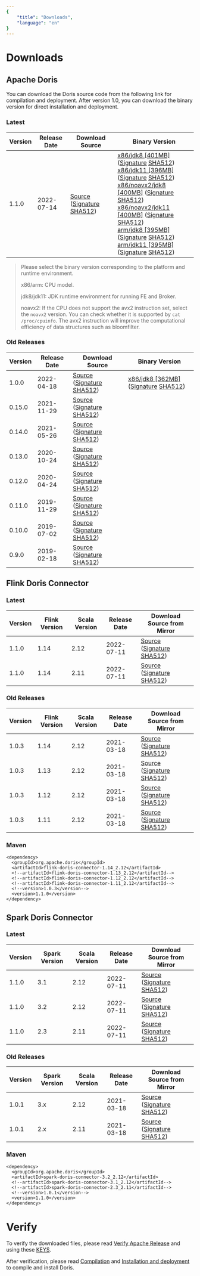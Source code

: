```yaml
---
{
    "title": "Downloads",
    "language": "en"
}
---
```


<!-- 
Licensed to the Apache Software Foundation (ASF) under one
or more contributor license agreements.  See the NOTICE file
distributed with this work for additional information
regarding copyright ownership.  The ASF licenses this file
to you under the Apache License, Version 2.0 (the
"License"); you may not use this file except in compliance
with the License.  You may obtain a copy of the License at

  http://www.apache.org/licenses/LICENSE-2.0

Unless required by applicable law or agreed to in writing,
software distributed under the License is distributed on an
"AS IS" BASIS, WITHOUT WARRANTIES OR CONDITIONS OF ANY
KIND, either express or implied.  See the License for the
specific language governing permissions and limitations
under the License.
-->

# Downloads

## Apache Doris

You can download the Doris source code from the following link for compilation and deployment. After version 1.0, you can download the binary version for direct installation and deployment.

### Latest

| Version | Release Date | Download Source | Binary Version |
|---|---|---| --- |
| 1.1.0 | 2022-07-14 | [Source](http://www.apache.org/dyn/closer.cgi/doris/1.1/1.1.0-rc05/apache-doris-1.1.0-src.tar.gz) ([Signature](http://www.apache.org/dyn/closer.cgi/doris/1.1/1.1.0-rc05/apache-doris-1.1.0-src.tar.gz.asc) [SHA512](http://www.apache.org/dyn/closer.cgi/doris/1.1/1.1.0-rc05/apache-doris-1.1.0-src.tar.gz.sha512))| [x86/jdk8 [401MB]](http://www.apache.org/dyn/closer.cgi/doris/1.1/1.1.0-rc05/apache-doris-1.1.0-bin-x86-jdk8.tar.gz) ([Signature](http://www.apache.org/dyn/closer.cgi/doris/1.1/1.1.0-rc05/apache-doris-1.1.0-bin-x86-jdk8.tar.gz.asc) [SHA512](http://www.apache.org/dyn/closer.cgi/doris/1.1/1.1.0-rc05/apache-doris-1.1.0-bin-x86-jdk8.tar.gz.sha512))<br> [x86/jdk11 [396MB]](http://www.apache.org/dyn/closer.cgi/doris/1.1/1.1.0-rc05/apache-doris-1.1.0-bin-x86-jdk11.tar.gz) ([Signature](http://www.apache.org/dyn/closer.cgi/doris/1.1/1.1.0-rc05/apache-doris-1.1.0-bin-x86-jdk11.tar.gz.asc) [SHA512](http://www.apache.org/dyn/closer.cgi/doris/1.1/1.1.0-rc05/apache-doris-1.1.0-bin-x86-jdk11.tar.gz.sha512))<br>[x86/noavx2/jdk8 [400MB]](http://www.apache.org/dyn/closer.cgi/doris/1.1/1.1.0-rc05/apache-doris-1.1.0-bin-x86-noavx2-jdk8.tar.gz) ([Signature](http://www.apache.org/dyn/closer.cgi/doris/1.1/1.1.0-rc05/apache-doris-1.1.0-bin-x86-noavx2-jdk8.tar.gz.asc) [SHA512](http://www.apache.org/dyn/closer.cgi/doris/1.1/1.1.0-rc05/apache-doris-1.1.0-bin-x86-noavx2-jdk8.tar.gz.sha512))<br>[x86/noavx2/jdk11 [400MB]](http://www.apache.org/dyn/closer.cgi/doris/1.1/1.1.0-rc05/apache-doris-1.1.0-bin-x86-noavx2-jdk11.tar.gz) ([Signature](http://www.apache.org/dyn/closer.cgi/doris/1.1/1.1.0-rc05/apache-doris-1.1.0-bin-x86-noavx2-jdk11.tar.gz.asc) [SHA512](http://www.apache.org/dyn/closer.cgi/doris/1.1/1.1.0-rc05/apache-doris-1.1.0-bin-x86-noavx2-jdk11.tar.gz.sha512))<br>[arm/jdk8 [395MB]](http://www.apache.org/dyn/closer.cgi/doris/1.1/1.1.0-rc05/apache-doris-1.1.0-bin-arm-jdk8.tar.gz) ([Signature](http://www.apache.org/dyn/closer.cgi/doris/1.1/1.1.0-rc05/apache-doris-1.1.0-bin-arm-jdk8.tar.gz.asc) [SHA512](http://www.apache.org/dyn/closer.cgi/doris/1.1/1.1.0-rc05/apache-doris-1.1.0-bin-arm-jdk8.tar.gz.sha512))<br> [arm/jdk11 [395MB]](http://www.apache.org/dyn/closer.cgi/doris/1.1/1.1.0-rc05/apache-doris-1.1.0-bin-arm-jdk11.tar.gz) ([Signature](http://www.apache.org/dyn/closer.cgi/doris/1.1/1.1.0-rc05/apache-doris-1.1.0-bin-arm-jdk11.tar.gz.asc) [SHA512](http://www.apache.org/dyn/closer.cgi/doris/1.1/1.1.0-rc05/apache-doris-1.1.0-bin-arm-jdk11.tar.gz.sha512))|

> Please select the binary version corresponding to the platform and runtime environment.
>
> x86/arm: CPU model.
>
> jdk8/jdk11: JDK runtime environment for running FE and Broker.
>
> noavx2: If the CPU does not support the avx2 instruction set, select the `noavx2` version. You can check whether it is supported by `cat /proc/cpuinfo`. The avx2 instruction will improve the computational efficiency of data structures such as bloomfilter.

### Old Releases 

| Version | Release Date | Download Source | Binary Version |
|---|---|---| --- |
| 1.0.0 | 2022-04-18 | [Source](https://archive.apache.org/dist/doris/1.0/1.0.0-incubating/apache-doris-1.0.0-incubating-src.tar.gz) ([Signature](https://archive.apache.org/dist/doris/1.0/1.0.0-incubating/apache-doris-1.0.0-incubating-src.tar.gz.asc) [SHA512](https://archive.apache.org/dist/doris/1.0/1.0.0-incubating/apache-doris-1.0.0-incubating-src.tar.gz.sha512))| [x86/jdk8 [362MB]](https://archive.apache.org/dist/doris/1.0/1.0.0-incubating/apache-doris-1.0.0-incubating-bin.tar.gz) ([Signature](https://archive.apache.org/dist/doris/1.0/1.0.0-incubating/apache-doris-1.0.0-incubating-bin.tar.gz.asc) [SHA512](https://archive.apache.org/dist/doris/1.0/1.0.0-incubating/apache-doris-1.0.0-incubating-bin.tar.gz.sha512))|
| 0.15.0 | 2021-11-29 | [Source](http://archive.apache.org/dist/incubator/doris/0.15.0-incubating/apache-doris-0.15.0-incubating-src.tar.gz) ([Signature](http://archive.apache.org/dist/incubator/doris/0.15.0-incubating/apache-doris-0.15.0-incubating-src.tar.gz.asc) [SHA512](http://archive.apache.org/dist/incubator/doris/0.15.0-incubating/apache-doris-0.15.0-incubating-src.tar.gz.sha512))||
| 0.14.0 | 2021-05-26 | [Source](https://archive.apache.org/dist/incubator/doris/0.14.0-incubating/apache-doris-0.14.0-incubating-src.tar.gz) ([Signature](https://archive.apache.org/dist/incubator/doris/0.14.0-incubating/apache-doris-0.14.0-incubating-src.tar.gz.asc) [SHA512](https://archive.apache.org/dist/incubator/doris/0.14.0-incubating/apache-doris-0.14.0-incubating-src.tar.gz.sha512))||
| 0.13.0 | 2020-10-24 | [Source](https://archive.apache.org/dist/incubator/doris/0.13.0-incubating/apache-doris-0.13.0-incubating-src.tar.gz) ([Signature](https://archive.apache.org/dist/incubator/doris/0.13.0-incubating/apache-doris-0.13.0-incubating-src.tar.gz.asc) [SHA512](https://archive.apache.org/dist/incubator/doris/0.13.0-incubating/apache-doris-0.13.0-incubating-src.tar.gz.sha512))||
| 0.12.0 | 2020-04-24 | [Source](https://archive.apache.org/dist/incubator/doris/0.12.0-incubating/apache-doris-0.12.0-incubating-src.tar.gz) ([Signature](https://archive.apache.org/dist/incubator/doris/0.12.0-incubating/apache-doris-0.12.0-incubating-src.tar.gz.asc) [SHA512](https://archive.apache.org/dist/incubator/doris/0.12.0-incubating/apache-doris-0.12.0-incubating-src.tar.gz.sha512)) ||
| 0.11.0 | 2019-11-29 | [Source](https://archive.apache.org/dist/incubator/doris/0.11.0-incubating/apache-doris-0.11.0-incubating-src.tar.gz) ([Signature](https://archive.apache.org/dist/incubator/doris/0.11.0-incubating/apache-doris-0.11.0-incubating-src.tar.gz.asc) [SHA512](https://archive.apache.org/dist/incubator/doris/0.11.0-incubating/apache-doris-0.11.0-incubating-src.tar.gz.sha512)) ||
| 0.10.0 | 2019-07-02 | [Source](https://archive.apache.org/dist/incubator/doris/0.10.0-incubating/apache-doris-0.10.0-incubating-src.tar.gz) ([Signature](https://archive.apache.org/dist/incubator/doris/0.10.0-incubating/apache-doris-0.10.0-incubating-src.tar.gz.asc) [SHA512](https://archive.apache.org/dist/incubator/doris/0.10.0-incubating/apache-doris-0.10.0-incubating-src.tar.gz.sha512)) ||
| 0.9.0 | 2019-02-18 | [Source](https://archive.apache.org/dist/incubator/doris/0.9.0-incubating/apache-doris-0.9.0-incubating-src.tar.gz) ([Signature](https://archive.apache.org/dist/incubator/doris/0.9.0-incubating/apache-doris-0.9.0-incubating-src.tar.gz.asc) [SHA512](https://archive.apache.org/dist/incubator/doris/0.9.0-incubating/apache-doris-0.9.0-incubating-src.tar.gz.sha512)) ||

## Flink Doris Connector

### Latest

| Version | Flink Version | Scala Version | Release Date | Download Source from Mirror |
|---|---|---|---|---|
| 1.1.0 | 1.14 | 2.12 | 2022-07-11 | [Source](https://dist.apache.org/repos/dist/release/doris/flink-connector/1.1.0/apache-doris-flink-connector-1.14_2.12-1.1.0-src.tar.gz) ([Signature](https://dist.apache.org/repos/dist/release/doris/flink-connector/1.1.0/apache-doris-flink-connector-1.14_2.12-1.1.0-src.tar.gz.asc) [SHA512](https://dist.apache.org/repos/dist/release/doris/flink-connector/1.1.0/apache-doris-flink-connector-1.14_2.12-1.1.0-src.tar.gz.sha512)) |
| 1.1.0 | 1.14 | 2.11 | 2022-07-11 | [Source](https://dist.apache.org/repos/dist/release/doris/flink-connector/1.1.0/apache-doris-flink-connector-1.14_2.11-1.1.0-src.tar.gz) ([Signature](https://dist.apache.org/repos/dist/release/doris/flink-connector/1.1.0/apache-doris-flink-connector-1.14_2.11-1.1.0-src.tar.gz.asc) [SHA512](https://dist.apache.org/repos/dist/release/doris/flink-connector/1.1.0/apache-doris-flink-connector-1.14_2.11-1.1.0-src.tar.gz.sha512)) |

### Old Releases

| Version | Flink Version | Scala Version | Release Date | Download Source from Mirror |
|---|---|---|---|---|
| 1.0.3 | 1.14 | 2.12 | 2021-03-18 | [Source](https://archive.apache.org/dist/doris/flink-connector/1.0.3/apache-doris-flink-connector-1.14_2.12-1.0.3-incubating-src.tar.gz) ([Signature](https://archive.apache.org/dist/doris/flink-connector/1.0.3/apache-doris-flink-connector-1.14_2.12-1.0.3-incubating-src.tar.gz.asc) [SHA512](https://archive.apache.org/dist/doris/flink-connector/1.0.3/apache-doris-flink-connector-1.14_2.12-1.0.3-incubating-src.tar.gz.sha512)) |
| 1.0.3 | 1.13 | 2.12 | 2021-03-18 | [Source](https://archive.apache.org/dist/doris/flink-connector/1.0.3/apache-doris-flink-connector-1.13_2.12-1.0.3-incubating-src.tar.gz) ([Signature](https://archive.apache.org/dist/doris/flink-connector/1.0.3/apache-doris-flink-connector-1.13_2.12-1.0.3-incubating-src.tar.gz.asc) [SHA512](https://archive.apache.org/dist/doris/flink-connector/1.0.3/apache-doris-flink-connector-1.13_2.12-1.0.3-incubating-src.tar.gz.sha512)) |
| 1.0.3 | 1.12 | 2.12 | 2021-03-18 | [Source](https://archive.apache.org/dist/doris/flink-connector/1.0.3/apache-doris-flink-connector-1.12_2.12-1.0.3-incubating-src.tar.gz) ([Signature](https://archive.apache.org/dist/doris/flink-connector/1.0.3/apache-doris-flink-connector-1.12_2.12-1.0.3-incubating-src.tar.gz.asc) [SHA512](https://archive.apache.org/dist/doris/flink-connector/1.0.3/apache-doris-flink-connector-1.12_2.12-1.0.3-incubating-src.tar.gz.sha512)) |
| 1.0.3 | 1.11 | 2.12 | 2021-03-18 | [Source](https://archive.apache.org/dist/doris/flink-connector/1.0.3/apache-doris-flink-connector-1.11_2.12-1.0.3-incubating-src.tar.gz) ([Signature](https://archive.apache.org/dist/doris/flink-connector/1.0.3/apache-doris-flink-connector-1.11_2.12-1.0.3-incubating-src.tar.gz.asc) [SHA512](https://archive.apache.org/dist/doris/flink-connector/1.0.3/apache-doris-flink-connector-1.11_2.12-1.0.3-incubating-src.tar.gz.sha512)) |

### Maven

```
<dependency>
  <groupId>org.apache.doris</groupId>
  <artifactId>flink-doris-connector-1.14_2.12</artifactId>
  <!--artifactId>flink-doris-connector-1.13_2.12</artifactId-->
  <!--artifactId>flink-doris-connector-1.12_2.12</artifactId-->
  <!--artifactId>flink-doris-connector-1.11_2.12</artifactId-->
  <!--version>1.0.3</version-->
  <version>1.1.0</version>
</dependency>
```

## Spark Doris Connector

### Latest

| Version | Spark Version | Scala Version | Release Date | Download Source from Mirror |
|---|---|---|---|---|
| 1.1.0 | 3.1 | 2.12 | 2022-07-11 | [Source](https://dist.apache.org/repos/dist/release/doris/spark-connector/1.1.0/apache-doris-spark-connector-3.1_2.12-1.1.0-src.tar.gz) ([Signature](https://dist.apache.org/repos/dist/release/doris/spark-connector/1.1.0/apache-doris-spark-connector-3.1_2.12-1.1.0-src.tar.gz.asc) [SHA512](https://dist.apache.org/repos/dist/release/doris/spark-connector/1.1.0/apache-doris-spark-connector-3.1_2.12-1.1.0-src.tar.gz.sha512)) |
| 1.1.0 | 3.2 | 2.12 | 2022-07-11 | [Source](https://dist.apache.org/repos/dist/release/doris/spark-connector/1.1.0/apache-doris-spark-connector-3.2_2.12-1.1.0-src.tar.gz) ([Signature](hhttps://dist.apache.org/repos/dist/release/doris/spark-connector/1.1.0/apache-doris-spark-connector-3.2_2.12-1.1.0-src.tar.gz.asc) [SHA512](https://dist.apache.org/repos/dist/release/doris/spark-connector/1.1.0/apache-doris-spark-connector-3.2_2.12-1.1.0-src.tar.gz.sha512)) |
| 1.1.0 | 2.3 | 2.11 | 2022-07-11 | [Source](https://dist.apache.org/repos/dist/release/doris/spark-connector/1.1.0/apache-doris-spark-connector-2.3_2.11-1.1.0-src.tar.gz) ([Signature](https://dist.apache.org/repos/dist/release/doris/spark-connector/1.1.0/apache-doris-spark-connector-2.3_2.11-1.1.0-src.tar.gz.asc) [SHA512](https://dist.apache.org/repos/dist/release/doris/spark-connector/1.1.0/apache-doris-spark-connector-2.3_2.11-1.1.0-src.tar.gz.sha512)) |

### Old Releases

| Version | Spark Version | Scala Version | Release Date | Download Source from Mirror |
|---|---|---|---|---|
| 1.0.1 | 3.x | 2.12 | 2021-03-18 | [Source](https://archive.apache.org/dist/doris/spark-connector/1.0.1/apache-doris-spark-connector-3.1_2.12-1.0.1-incubating-src.tar.gz) ([Signature](https://archive.apache.org/dist/doris/spark-connector/1.0.1/apache-doris-spark-connector-3.1_2.12-1.0.1-incubating-src.tar.gz.asc) [SHA512](https://archive.apache.org/dist/doris/spark-connector/1.0.1/apache-doris-spark-connector-3.1_2.12-1.0.1-incubating-src.tar.gz.sha512)) |
| 1.0.1 | 2.x | 2.11 | 2021-03-18 | [Source](https://archive.apache.org/dist/doris/spark-connector/1.0.1/apache-doris-spark-connector-2.3_2.11-1.0.1-incubating-src.tar.gz) ([Signature](https://archive.apache.org/dist/doris/spark-connector/1.0.1/apache-doris-spark-connector-2.3_2.11-1.0.1-incubating-src.tar.gz.asc) [SHA512](https://archive.apache.org/dist/doris/spark-connector/1.0.1/apache-doris-spark-connector-2.3_2.11-1.0.1-incubating-src.tar.gz.sha512)) |

### Maven

```
<dependency>
  <groupId>org.apache.doris</groupId>
  <artifactId>spark-doris-connector-3.2_2.12</artifactId>
  <!--artifactId>spark-doris-connector-3.1_2.12</artifactId-->
  <!--artifactId>spark-doris-connector-2.3_2.11</artifactId-->
  <!--version>1.0.1</version-->
  <version>1.1.0</version>
</dependency>
```

# Verify

To verify the downloaded files, please read [Verify Apache Release](../community/release-and-verify/release-verify.md) and using these [KEYS](https://downloads.apache.org/incubator/doris/KEYS).

After verification, please read [Compilation](../install/source-install/compilation.md) and [Installation and deployment](../install/install-deploy.md) to compile and install Doris.
